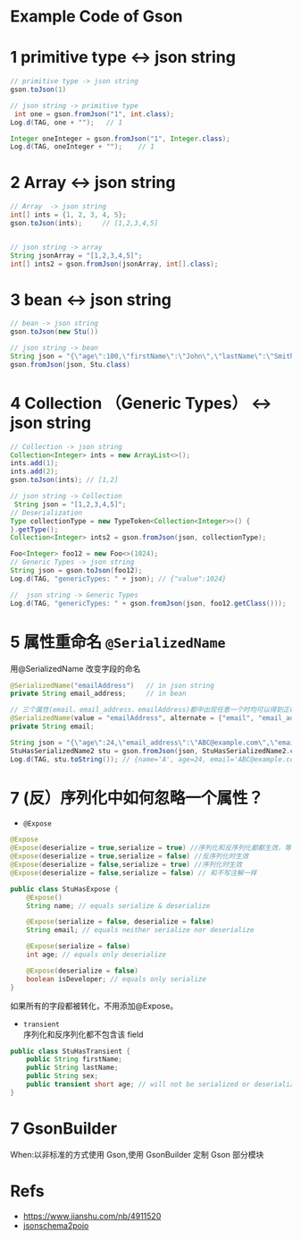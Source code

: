 # Example Code of Gson

# 1 primitive type <-> json string

```java
// primitive type -> json string
gson.toJson(1)

// json string -> primitive type
 int one = gson.fromJson("1", int.class);
Log.d(TAG, one + "");   // 1

Integer oneInteger = gson.fromJson("1", Integer.class);
Log.d(TAG, oneInteger + "");    // 1
```

# 2 Array <-> json string

```java
// Array  -> json string
int[] ints = {1, 2, 3, 4, 5};
gson.toJson(ints);     // [1,2,3,4,5]


// json string -> array
String jsonArray = "[1,2,3,4,5]";
int[] ints2 = gson.fromJson(jsonArray, int[].class);
```

# 3 bean <-> json string

```java
// bean -> json string
gson.toJson(new Stu())

// json string -> bean
String json = "{\"age\":100,\"firstName\":\"John\",\"lastName\":\"Smith\",\"sex\":\"male\"}";
gson.fromJson(json, Stu.class)
```

# 4 Collection （Generic Types） <-> json string

```java
// Collection -> json string
Collection<Integer> ints = new ArrayList<>();
ints.add(1);
ints.add(2);
gson.toJson(ints); // [1,2]

// json string -> Collection
 String json = "[1,2,3,4,5]";
// Deserialization
Type collectionType = new TypeToken<Collection<Integer>>() {
}.getType();
Collection<Integer> ints2 = gson.fromJson(json, collectionType);

```

```java
Foo<Integer> foo12 = new Foo<>(1024);
// Generic Types -> json string
String json = gson.toJson(foo12);
Log.d(TAG, "genericTypes: " + json); // {"value":1024}

//  json string -> Generic Types
Log.d(TAG, "genericTypes: " + gson.fromJson(json, foo12.getClass()));   // {value=1024.0}
```

# 5 属性重命名 `@SerializedName`

用@SerializedName 改变字段的命名

```java
@SerializedName("emailAddress")   // in json string
private String email_address;     // in bean
```

```java
// 三个属性(email、email_address、emailAddress)都中出现任意一个时均可以得到正确的结果. 当多种情况同时出时，以最后一个出现的值为准
@SerializedName(value = "emailAddress", alternate = {"email", "email_address"})
private String email;

String json = "{\"age\":24,\"email_address\":\"ABC@example.com\",\"email\":\"ABC@example.com\",\"name\":\"A\"}";
StuHasSerializedName2 stu = gson.fromJson(json, StuHasSerializedName2.class);
Log.d(TAG, stu.toString()); // {name='A', age=24, email='ABC@example.com'}
```

# 7 (反）序列化中如何忽略一个属性？

- `@Expose`

```java
@Expose
@Expose(deserialize = true,serialize = true) //序列化和反序列化都都生效，等价于上一条
@Expose(deserialize = true,serialize = false) //反序列化时生效
@Expose(deserialize = false,serialize = true) //序列化时生效
@Expose(deserialize = false,serialize = false) // 和不写注解一样
```

```java
public class StuHasExpose {
    @Expose()
    String name; // equals serialize & deserialize

    @Expose(serialize = false, deserialize = false)
    String email; // equals neither serialize nor deserialize

    @Expose(serialize = false)
    int age; // equals only deserialize

    @Expose(deserialize = false)
    boolean isDeveloper; // equals only serialize
}
```

如果所有的字段都被转化，不用添加@Expose。

- `transient`  
  序列化和反序列化都不包含该 field

```java
public class StuHasTransient {
    public String firstName;
    public String lastName;
    public String sex;
    public transient short age; // will not be serialized or deserialized
}
```

# 7 GsonBuilder

When:以非标准的方式使用 Gson,使用 GsonBuilder 定制 Gson 部分模块

# Refs

- https://www.jianshu.com/nb/4911520
- [jsonschema2pojo](http://www.jsonschema2pojo.org/)
